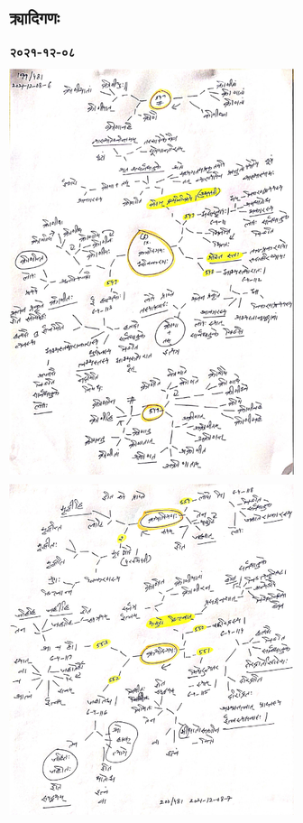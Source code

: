 # क्र्यादिगणः

## २०२१-१२-०८

![lp-क्र्यादिगण-2021-12-08-6](lp-क्र्यादिगण-2021-12-08-6.jpg)

![lp-क्र्यादिगण-2021-12-08-7](lp-क्र्यादिगण-2021-12-08-7.jpg)
